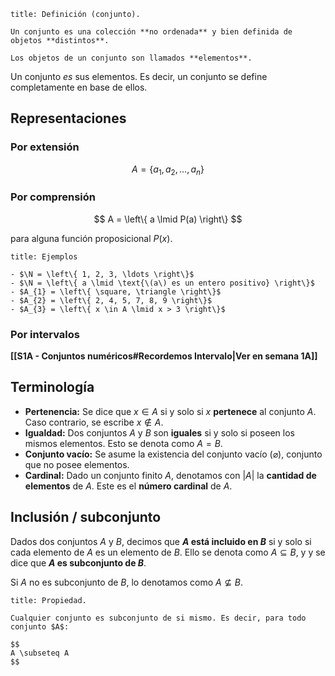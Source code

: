 ```ad-definition
title: Definición (conjunto).

Un conjunto es una colección **no ordenada** y bien definida de objetos **distintos**.

Los objetos de un conjunto son llamados **elementos**.

```

Un conjunto *es* sus elementos. Es decir, un conjunto se define completamente en base de ellos.

## Representaciones

### Por extensión

$$
A = \left\{ a_{1}, a_{2}, \ldots, a_{n} \right\}
$$

### Por comprensión

$$
A = \left\{ a \lmid P(a) \right\}
$$

para alguna función proposicional $P(x)$.

```ad-example
title: Ejemplos

- $\N = \left\{ 1, 2, 3, \ldots \right\}$
- $\N = \left\{ a \lmid \text{\(a\) es un entero positivo} \right\}$
- $A_{1} = \left\{ \square, \triangle \right\}$
- $A_{2} = \left\{ 2, 4, 5, 7, 8, 9 \right\}$
- $A_{3} = \left\{ x \in A \lmid x > 3 \right\}$

```

### Por intervalos

**[[S1A - Conjuntos numéricos#Recordemos Intervalo|Ver en semana 1A]]**

## Terminología

- **Pertenencia:** Se dice que $x \in A$ si y solo si $x$ **pertenece** al conjunto $A$. Caso contrario, se escribe $x \notin A$.
- **Igualdad:** Dos conjuntos $A$ y $B$ son **iguales** si y solo si poseen los mismos elementos. Esto se denota como $A = B$.
- **Conjunto vacío:** Se asume la existencia del conjunto vacío ($\varnothing$), conjunto que no posee elementos.
- **Cardinal:** Dado un conjunto finito $A$, denotamos con $|A|$ la **cantidad de elementos** de $A$. Este es el **número cardinal** de $A$.

## Inclusión / subconjunto

Dados dos conjuntos $A$ y $B$, decimos que **$A$ está incluido en $B$** si y solo si cada elemento de $A$ es un elemento de $B$. Ello se denota como $A \subseteq B$, y y se dice que **$A$ es subconjunto de $B$**.

Si $A$ no es subconjunto de $B$, lo denotamos como $A \nsubseteq B$.

```ad-proposition
title: Propiedad.

Cualquier conjunto es subconjunto de si mismo. Es decir, para todo conjunto $A$:

$$
A \subseteq A
$$

```
